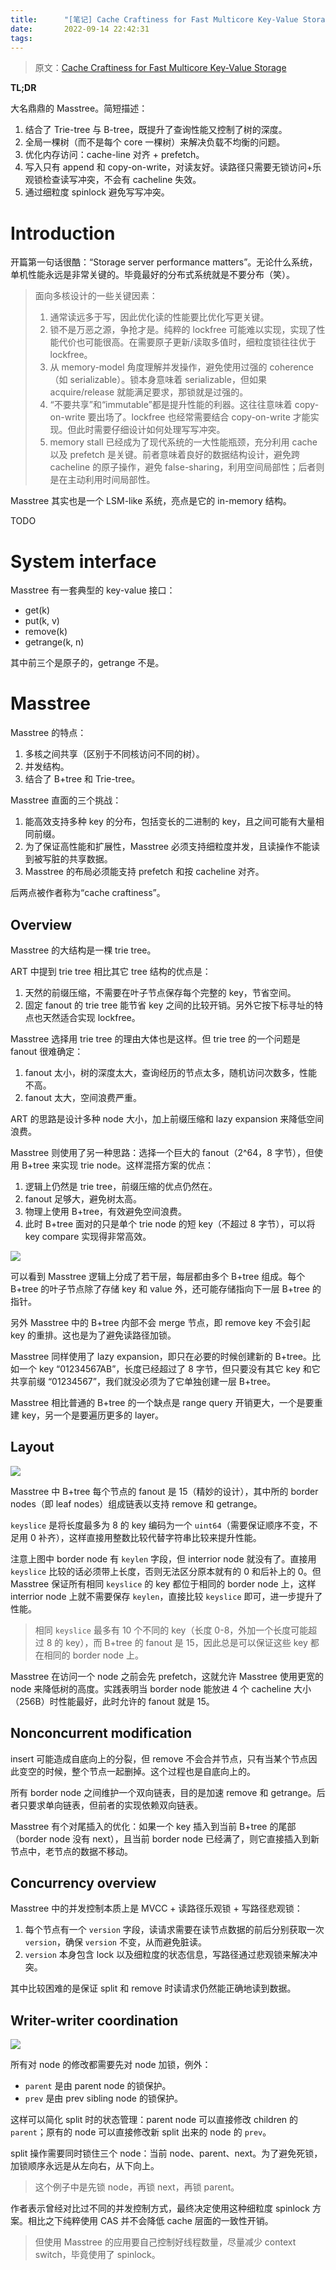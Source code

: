 ```yaml
---
title:      "[笔记] Cache Craftiness for Fast Multicore Key-Value Storage"
date:       2022-09-14 22:42:31
tags:
---
```


> 原文：[Cache Craftiness for Fast Multicore Key-Value Storage](https://dl.acm.org/doi/pdf/10.1145/2168836.2168855)

**TL;DR**

大名鼎鼎的 Masstree。简短描述：
1. 结合了 Trie-tree 与 B-tree，既提升了查询性能又控制了树的深度。
1. 全局一棵树（而不是每个 core 一棵树）来解决负载不均衡的问题。
1. 优化内存访问：cache-line 对齐 + prefetch。
1. 写入只有 append 和 copy-on-write，对读友好。读路径只需要无锁访问+乐观锁检查读写冲突，不会有 cacheline 失效。
1. 通过细粒度 spinlock 避免写写冲突。

<!--more-->

# Introduction

开篇第一句话很酷：“Storage server performance matters”。无论什么系统，单机性能永远是非常关键的。毕竟最好的分布式系统就是不要分布（笑）。

> 面向多核设计的一些关键因素：
> 1. 通常读远多于写，因此优化读的性能要比优化写更关键。
> 1. 锁不是万恶之源，争抢才是。纯粹的 lockfree 可能难以实现，实现了性能代价也可能很高。在需要原子更新/读取多值时，细粒度锁往往优于 lockfree。
> 1. 从 memory-model 角度理解并发操作，避免使用过强的 coherence（如 serializable）。锁本身意味着 serializable，但如果 acquire/release 就能满足要求，那锁就是过强的。
> 1. “不要共享”和“immutable”都是提升性能的利器。这往往意味着 copy-on-write 要出场了。lockfree 也经常需要结合 copy-on-write 才能实现。但此时需要仔细设计如何处理写写冲突。
> 1. memory stall 已经成为了现代系统的一大性能瓶颈，充分利用 cache 以及 prefetch 是关键。前者意味着良好的数据结构设计，避免跨 cacheline 的原子操作，避免 false-sharing，利用空间局部性；后者则是在主动利用时间局部性。

Masstree 其实也是一个 LSM-like 系统，亮点是它的 in-memory 结构。

TODO

# System interface

Masstree 有一套典型的 key-value 接口：
- get(k)
- put(k, v)
- remove(k)
- getrange(k, n)

其中前三个是原子的，getrange 不是。

# Masstree

Masstree 的特点：
1. 多核之间共享（区别于不同核访问不同的树）。
1. 并发结构。
1. 结合了 B+tree 和 Trie-tree。

Masstree 直面的三个挑战：
1. 能高效支持多种 key 的分布，包括变长的二进制的 key，且之间可能有大量相同前缀。
1. 为了保证高性能和扩展性，Masstree 必须支持细粒度并发，且读操作不能读到被写脏的共享数据。
1. Masstree 的布局必须能支持 prefetch 和按 cacheline 对齐。

后两点被作者称为“cache craftiness”。

## Overview

Masstree 的大结构是一棵 trie tree。

ART 中提到 trie tree 相比其它 tree 结构的优点是：
1. 天然的前缀压缩，不需要在叶子节点保存每个完整的 key，节省空间。
1. 固定 fanout 的 trie tree 能节省 key 之间的比较开销。另外它按下标寻址的特点也天然适合实现 lockfree。

Masstree 选择用 trie tree 的理由大体也是这样。但 trie tree 的一个问题是 fanout 很难确定：
1. fanout 太小，树的深度太大，查询经历的节点太多，随机访问次数多，性能不高。
1. fanout 太大，空间浪费严重。

ART 的思路是设计多种 node 大小，加上前缀压缩和 lazy expansion 来降低空间浪费。

Masstree 则使用了另一种思路：选择一个巨大的 fanout（2^64，8 字节），但使用 B+tree 来实现 trie node。这样混搭方案的优点：
1. 逻辑上仍然是 trie tree，前缀压缩的优点仍然在。
1. fanout 足够大，避免树太高。
1. 物理上使用 B+tree，有效避免空间浪费。
1. 此时 B+tree 面对的只是单个 trie node 的短 key（不超过 8 字节），可以将 key compare 实现得非常高效。

![](/images/2022-09/masstree-01.png)

可以看到 Masstree 逻辑上分成了若干层，每层都由多个 B+tree 组成。每个 B+tree 的叶子节点除了存储 key 和 value 外，还可能存储指向下一层 B+tree 的指针。

另外 Masstree 中的 B+tree 内部不会 merge 节点，即 remove key 不会引起 key 的重排。这也是为了避免读路径加锁。

Masstree 同样使用了 lazy expansion，即只在必要的时候创建新的 B+tree。比如一个 key “01234567AB”，长度已经超过了 8 字节，但只要没有其它 key 和它共享前缀 “01234567”，我们就没必须为了它单独创建一层 B+tree。

Masstree 相比普通的 B+tree 的一个缺点是 range query 开销更大，一个是要重建 key，另一个是要遍历更多的 layer。

## Layout

![](/images/2022-09/masstree-02.png)

Masstree 中 B+tree 每个节点的 fanout 是 15（精妙的设计），其中所的 border nodes（即 leaf nodes）组成链表以支持 remove 和 getrange。

`keyslice` 是将长度最多为 8 的 key 编码为一个 `uint64`（需要保证顺序不变，不足用 0 补齐），这样直接用整数比较代替字符串比较来提升性能。

注意上图中 border node 有 `keylen` 字段，但 interrior node 就没有了。直接用 `keyslice` 比较的话必须带上长度，否则无法区分原本就有的 0 和后补上的 0。但 Masstree 保证所有相同 `keyslice` 的 key 都位于相同的 border node 上，这样 interrior node 上就不需要保存 `keylen`，直接比较 `keyslice` 即可，进一步提升了性能。

> 相同 `keyslice` 最多有 10 个不同的 key（长度 0-8，外加一个长度可能超过 8 的 key），而 B+tree 的 fanout 是 15，因此总是可以保证这些 key 都在相同的 border node 上。

Masstree 在访问一个 node 之前会先 prefetch，这就允许 Masstree 使用更宽的 node 来降低树的高度。实践表明当 border node 能放进 4 个 cacheline 大小（256B）时性能最好，此时允许的 fanout 就是 15。

## Nonconcurrent modification

insert 可能造成自底向上的分裂，但 remove 不会合并节点，只有当某个节点因此变空的时候，整个节点一起删掉。这个过程也是自底向上的。

所有 border node 之间维护一个双向链表，目的是加速 remove 和 getrange。后者只要求单向链表，但前者的实现依赖双向链表。

Masstree 有个对尾插入的优化：如果一个 key 插入到当前 B+tree 的尾部（border node 没有 next），且当前 border node 已经满了，则它直接插入到新节点中，老节点的数据不移动。

## Concurrency overview

Masstree 中的并发控制本质上是 MVCC + 读路径乐观锁 + 写路径悲观锁：
1. 每个节点有一个 `version` 字段，读请求需要在读节点数据的前后分别获取一次 `version`，确保 `version` 不变，从而避免脏读。
1. `version` 本身包含 lock 以及细粒度的状态信息，写路径通过悲观锁来解决冲突。

其中比较困难的是保证 split 和 remove 时读请求仍然能正确地读到数据。

## Writer-writer coordination

![](/images/2022-09/masstree-03.png)

所有对 node 的修改都需要先对 node 加锁，例外：
- `parent` 是由 parent node 的锁保护。
- `prev` 是由 prev sibling node 的锁保护。

这样可以简化 split 时的状态管理：parent node 可以直接修改 children 的 `parent`；原有的 node 可以直接修改新 split 出来的 node 的 `prev`。

split 操作需要同时锁住三个 node：当前 node、parent、next。为了避免死锁，加锁顺序永远是从左向右，从下向上。

> 这个例子中是先锁 node，再锁 next，再锁 parent。

作者表示曾经对比过不同的并发控制方式，最终决定使用这种细粒度 spinlock 方案。相比之下纯粹使用 CAS 并不会降低 cache 层面的一致性开销。

> 但使用 Masstree 的应用要自己控制好线程数量，尽量减少 context switch，毕竟使用了 spinlock。

